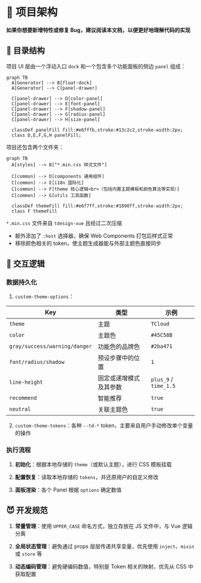 # 🧱 项目架构

**如果你想要新增特性或修复 Bug，建议阅读本文档，以便更好地理解代码的实现**

## 📁 目录结构

项目 UI 层由一个浮动入口 `dock` 和一个包含多个功能面板的侧边 `panel` 组成：

```mermaid
graph TB
  A[Generator] --> B[float-dock]
  A[Generator] --> C[panel-drawer]

  C[panel-drawer] --> D[color-panel]
  C[panel-drawer] --> E[font-panel]
  C[panel-drawer] --> F[shadow-panel]
  C[panel-drawer] --> G[radius-panel]
  C[panel-drawer] --> H[size-panel]

  classDef panelFill fill:#e6fffb,stroke:#13c2c2,stroke-width:2px;
  class D,E,F,G,H panelFill;
```

项目还包含两个文件夹：

```mermaid
graph TB
  A[styles] --> B["*.min.css 样式文件"]

  C[common] --> D[components 通用组件]
  C[common] --> E[i18n 国际化]
  C[common] --> F[theme 核心逻辑<br>（包括内置主题模板和颜色算法等实现）]
  C[common] --> G[utils 工具函数]

  classDef themeFill fill:#e6f7ff,stroke:#1890ff,stroke-width:2px;
  class F themeFill
```

`*.min.css` 文件来自 `tdesign-vue` 且经过二次压缩

- 额外添加了 `:host` 选择器，确保 Web Components 打包后样式正常
- 移除颜色相关的 token，使主题生成器能与外部主题色直接同步

## 🧚 交互逻辑

### 数据持久化

1. `custom-theme-options`：

| Key                           | 类型                       | 示例                  |
| ----------------------------- | -------------------------- | --------------------- |
| `theme`                       | 主题                       | `TCloud`              |
| `color`                       | 主题色                     | `#45C58B`             |
| `gray/success/warning/danger` | 功能色的品牌色             | `#2ba471`             |
| `font/radius/shadow`          | 预设步骤中的位置           | `1`                   |
| `line-height`                 | 固定或递增模式及其参数 | `plus_9` / `time_1.5` |
| `recommend`                   | 智能推荐                   | `true`                |
| `neutral`                     | 关联主题色                 | `true`                |

2. `custom-theme-tokens`：各种 `--td-*` token，主要来自用户手动修改单个变量的操作

### 执行流程

1. **初始化**：根据本地存储的 `theme`（或默认主题），进行 CSS 模板挂载

2. **配置恢复**：读取本地存储的 `tokens`，并还原用户的自定义修改

3. **面板渲染**：各个 Panel 根据 `options` 确定数值

## 😈 开发规范

1. **常量管理**：使用 `UPPER_CASE` 命名方式，独立存放在 JS 文件中，与 Vue 逻辑分离

2. **全局状态管理**：避免通过 props 层层传递共享变量，优先使用 `inject`、`mixin` 或 `store` 等

3. **动态编码管理**：避免硬编码数值，特别是 Token 相关的映射，优先从 CSS 中获取配置
